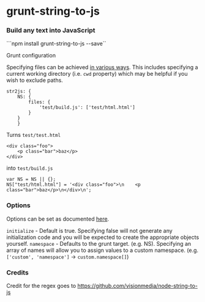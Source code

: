 # grunt-string-to-js

### Build any text into JavaScript

```npm install grunt-string-to-js --save``

Grunt configuration

Specifying files can be achieved [in various ways](http://gruntjs.com/configuring-tasks).
This includes specifying a current working directory (i.e. `cwd` property) which may be helpful if you wish to exclude paths.

```
str2js: {
    NS: {
        files: {
            'test/build.js': ['test/html.html']
        }
    }
    }
```

Turns ```test/test.html```

```
<div class="foo">
    <p class="bar">baz</p>
</div>
```

into ```test/build.js```

```
var NS = NS || {};
NS["test/html.html"] = '<div class="foo">\n    <p class="bar">baz</p>\n</div>\n';
```

### Options
Options can be set as documented [here](http://gruntjs.com/api/grunt.option).

`initialize` - Default is true. Specifying false will not generate any initialization code and you will be expected to create the appropriate objects yourself.
`namespace` - Defaults to the grunt target. (e.g. NS). Specifying an array of names will allow you to assign values to a custom namespace. (e.g. `['custom', 'namespace']` -> `custom.namespace[]`)

### Credits

Credit for the regex goes to https://github.com/visionmedia/node-string-to-js
